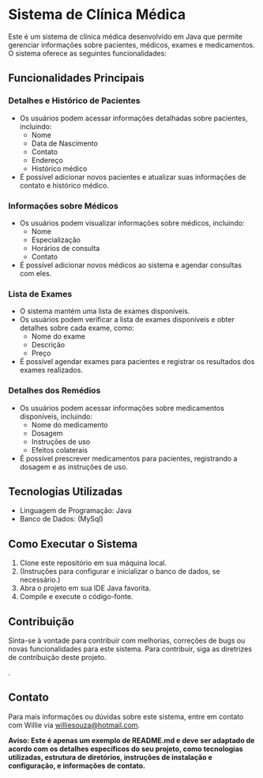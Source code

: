 # Sistema de Clínica Médica

Este é um sistema de clínica médica desenvolvido em Java que permite gerenciar informações sobre pacientes, médicos, exames e medicamentos. O sistema oferece as seguintes funcionalidades:

## Funcionalidades Principais

### Detalhes e Histórico de Pacientes

- Os usuários podem acessar informações detalhadas sobre pacientes, incluindo:
  - Nome
  - Data de Nascimento
  - Contato
  - Endereço
  - Histórico médico
- É possível adicionar novos pacientes e atualizar suas informações de contato e histórico médico.

### Informações sobre Médicos

- Os usuários podem visualizar informações sobre médicos, incluindo:
  - Nome
  - Especialização
  - Horários de consulta
  - Contato
- É possível adicionar novos médicos ao sistema e agendar consultas com eles.

### Lista de Exames

- O sistema mantém uma lista de exames disponíveis.
- Os usuários podem verificar a lista de exames disponíveis e obter detalhes sobre cada exame, como:
  - Nome do exame
  - Descrição
  - Preço
- É possível agendar exames para pacientes e registrar os resultados dos exames realizados.

### Detalhes dos Remédios

- Os usuários podem acessar informações sobre medicamentos disponíveis, incluindo:
  - Nome do medicamento
  - Dosagem
  - Instruções de uso
  - Efeitos colaterais
- É possível prescrever medicamentos para pacientes, registrando a dosagem e as instruções de uso.

## Tecnologias Utilizadas

- Linguagem de Programação: Java
- Banco de Dados: (MySql)

## Como Executar o Sistema

1. Clone este repositório em sua máquina local.
2. (Instruções para configurar e inicializar o banco de dados, se necessário.)
3. Abra o projeto em sua IDE Java favorita.
4. Compile e execute o código-fonte.

## Contribuição

Sinta-se à vontade para contribuir com melhorias, correções de bugs ou novas funcionalidades para este sistema. Para contribuir, siga as diretrizes de contribuição deste projeto.

.

## Contato

Para mais informações ou dúvidas sobre este sistema, entre em contato com Willie via williesouza@hotmail.com.

**Aviso: Este é apenas um exemplo de README.md e deve ser adaptado de acordo com os detalhes específicos do seu projeto, como tecnologias utilizadas, estrutura de diretórios, instruções de instalação e configuração, e informações de contato.**
